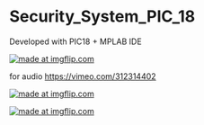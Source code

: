 # Security_System_PIC_18
Developed with PIC18 + MPLAB IDE

<a href="https://imgflip.com/gif/2rk3vn"><img src="https://i.imgflip.com/2rk3vn.gif" title="made at imgflip.com"/></a>

for audio https://vimeo.com/312314402


<a href="https://imgflip.com/gif/2rkq5c"><img src="https://i.imgflip.com/2rkq5c.gif" title="made at imgflip.com"/></a>


<a href="https://imgflip.com/gif/2rkq5l"><img src="https://i.imgflip.com/2rkq5l.gif" title="made at imgflip.com"/></a>
